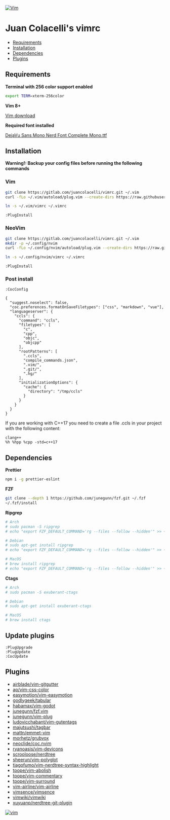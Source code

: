 [![Vim](https://www.vim.org/images/vim_editor.gif)](https://www.vim.org)

# Juan Colacelli's vimrc

- [Requirements](#requirements)
- [Installation](#installation)
- [Dependencies](#dependencies)
- [Plugins](#plugins)

## Requirements

**Terminal with 256 color support enabled**

```bash
export TERM=xterm-256color
```

**Vim 8+**

[Vim download](https://www.vim.org/download.php)

**Required font installed**

[DejaVu Sans Mono Nerd Font Complete Mono.ttf](https://github.com/ryanoasis/nerd-fonts/raw/master/patched-fonts/DejaVuSansMono/Regular/complete/DejaVu%20Sans%20Mono%20Nerd%20Font%20Complete%20Mono.ttf)

## Installation

**Warning!: Backup your config files before running the following commands**

### Vim
```bash
git clone https://gitlab.com/juancolacelli/vimrc.git ~/.vim
curl -fLo ~/.vim/autoload/plug.vim --create-dirs https://raw.githubusercontent.com/junegunn/vim-plug/master/plug.vim

ln -s ~/.vim/vimrc ~/.vimrc
```

```viml
:PlugInstall
```

### NeoVim

```bash
git clone https://gitlab.com/juancolacelli/vimrc.git ~/.vim
mkdir -p ~/.config/nvim
curl -fLo ~/.config/nvim/autoload/plug.vim --create-dirs https://raw.githubusercontent.com/junegunn/vim-plug/master/plug.vim

ln -s ~/.config/nvim/vimrc ~/.vimrc
```

```viml
:PlugInstall
```

### Post install

```viml
:CocConfig
```

```
{
  "suggest.noselect": false,
  "coc.preferences.formatOnSaveFiletypes": ["css", "markdown", "vue"],
  "languageserver": {
    "ccls": {
      "command": "ccls",
      "filetypes": [
        "c",
        "cpp",
        "objc",
        "objcpp"
      ],
      "rootPatterns": [
        ".ccls",
        "compile_commands.json",
        ".vim/",
        ".git/",
        ".hg/"
      ],
      "initializationOptions": {
        "cache": {
          "directory": "/tmp/ccls"
        }
      }
    }
  }
}
```

If you are working with C++17 you need to create a file .ccls in your project with the following content:

```
clang++
%h %hpp %cpp -std=c++17
```

## Dependencies

**Prettier**

```bash
npm i -g prettier-eslint
```

**FZF**

```bash
git clone --depth 1 https://github.com/junegunn/fzf.git ~/.fzf
~/.fzf/install
```

**Ripgrep**

```bash
# Arch
# sudo pacman -S ripgrep
# echo "export FZF_DEFAULT_COMMAND='rg --files --follow --hidden'" >> ~/.bashrc

# Debian
# sudo apt-get install ripgrep
# echo "export FZF_DEFAULT_COMMAND='rg --files --follow --hidden'" >> ~/.bashrc

# MacOS
# brew install ripgrep
# echo "export FZF_DEFAULT_COMMAND='rg --files --follow --hidden'" >> ~/.zshrc
```

**Ctags**

```bash
# Arch
# sudo pacman -S exuberant-ctags

# Debian
# sudo apt-get install exuberant-ctags

# MacOS
# brew install ctags
```

## Update plugins
```viml
:PlugUpgrade
:PlugUpdate
:CocUpdate
```

## Plugins

- [airblade/vim-gitgutter](https://github.com/airblade/vim-gitgutter)
- [ap/vim-css-color](https://github.com/ap/vim-css-color)
- [easymotion/vim-easymotion](https://github.com/easymotion/vim-easymotion)
- [godlygeek/tabular](https://github.com/godlygeek/tabular)
- [habamax/vim-godot](https://github.com/habamax/vim-godot)
- [junegunn/fzf.vim](https://github.com/junegunn/fzf.vim)
- [junegunn/vim-plug](https://github.com/junegunn/vim-plug)
- [ludovicchabant/vim-gutentags](https://github.com/ludovicchabant/vim-gutentags)
- [majutsushi/tagbar](https://github.com/majutsushi/tagbar)
- [mattn/emmet-vim](https://github.com/mattn/emmet-vim)
- [morhetz/grubvox](https://github.com/morhetz/gruvbox)
- [neoclide/coc.nvim](https://github.com/neoclide/coc.nvim)
- [ryanoasis/vim-devicons](https://github.com/ryanoasis/vim-devicons)
- [scrooloose/nerdtree](https://github.com/scrooloose/nerdtree)
- [sheerun/vim-polyglot](https://github.com/sheerun/vim-polyglot)
- [tiagofumo/vim-nerdtree-syntax-highlight](https://github.com/tiagofumo/vim-nerdtree-syntax-highlight)
- [tpope/vim-abolish](https://github.com/tpope/vim-abolish)
- [tpope/vim-commentary](https://github.com/tpope/vim-commentary)
- [tpope/vim-surround](https://github.com/tpope/vim-surround)
- [vim-airline/vim-airline](https://github.com/vim-airline/vim-airline)
- [vimsence/vimsence](https://github.com/vimsence/vimsence)
- [vimwiki/vimwiki](https://github.com/vimwiki/vimwiki)
- [xuyuanp/nerdtree-git-plugin](https://github.com/xuyuanp/nerdtree-git-plugin)

[![vim](https://www.vim.org/images/vim_created.gif)](https://www.vim.org)
